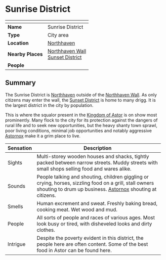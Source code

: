 # Sunrise District

| []() | |
| --- | --- |
| **Name** | Sunrise District |
| **Type** | City area |
| **Location** | [Northhaven](../README.md) |
| **Nearby Places** | [Northhaven Wall](northhaven-wall.md)<br />[Sunset District](sunset-district.md) |
| **People** | |

## Summary

The Sunrise District is [Northhaven](../README.md) outside of the [Northhaven Wall](northhaven-wall.md). As only citizens may enter the wall, the [Sunset District](sunset-district.md) is home to many drigg. It is the largest district in the city by population.

This is where the squalor present in the [Kingdom of Astor](../../../README.md) is on show most prominently. Many flock to the city for its protection against the dangers of rural life and to seek new opportunities, but the heavy shanty town sprawl, poor living conditions, minimal job opportunities and notably aggressive [Astornox](../../../organisations/astornox.md) make it a grim place to live.

| Sensation | Description |
| ---- | --- |
| Sights | Multi-storey wooden houses and shacks, tightly packed between narrow streets. Muddy streets with small shops selling food and wares alike. |
| Sounds | People talking and shouting, children giggling or crying, horses, sizzling food on a grill, stall owners shouting to drum up business. [Astornox](../../../organisations/astornox.md) shouting at citizens. |
| Smells | Human excrement and sweat. Freshly baking bread, cooking meat. Wet wood and mud. |
| People | All sorts of people and races of various ages. Most look busy or tired, with disheveled looks and dirty clothes. |
| Intrigue | Despite the poverty evident in this district, the people here are often content. Some of the best food in Astor can be found here. |

